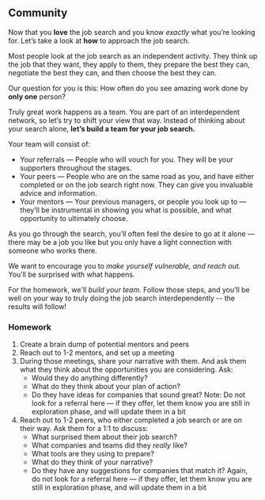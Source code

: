 ## Community
Now that you **love** the job search and you know *exactly* what you’re looking for. Let’s take a look at **how** to approach the job search.

Most people look at the job search as an independent activity. They think up the job that they want, they apply to them, they prepare the best they can, negotiate the best they can, and then choose the best they can.

Our question for you is this: How often do you see amazing work done by **only one** person?

Truly great work happens as a team. You are part of an interdependent network, so let’s try to shift your view that way. Instead of thinking about your search alone, **let’s build a team for your job search.**

Your team will consist of:

* Your referrals — People who will vouch for you. They will be your supporters throughout the stages.
* Your peers — People who are on the same road as you, and have either completed or on the job search right now. They can give you invaluable advice and information.
* Your mentors — Your previous managers, or people you look up to — they’ll be instrumental in showing you what is possible, and what opportunity to ultimately choose.

As you go through the search, you’ll often feel the desire to go at it alone —
there may be a job you like but you only have a light connection with someone who works there.

We want to encourage you to *make yourself vulnerable, and reach out.* You’ll be surprised with what happens.

For the homework, we'll *build your team.* Follow those steps, and you’ll be well on your way to truly doing the job search interdependently -- the results will follow!

### Homework
1. Create a brain dump of potential mentors and peers
2. Reach out to 1-2 mentors, and set up a meeting
3. During those meetings, share your narrative with them. And ask them what they think about the opportunities you are considering. Ask:
    * Would they do anything differently?
    * What do they think about your plan of action?
    * Do they have ideas for companies that sound great? Note: Do not look for a referral here — if they offer, let them know you are still in exploration phase, and will update them in a bit
4. Reach out to 1-2 peers, who either completed a job search or are on their way. Ask them for a 1:1 to discuss:
    * What surprised them about their job search?
    * What companies and teams did they *really* like?
    * What tools are they using to prepare?
    * What do they think of your narrative?
    * Do they have any suggestions for companies that match it? Again, do not look for a referral here — if they offer, let them know you are still in exploration phase, and will update them in a bit

